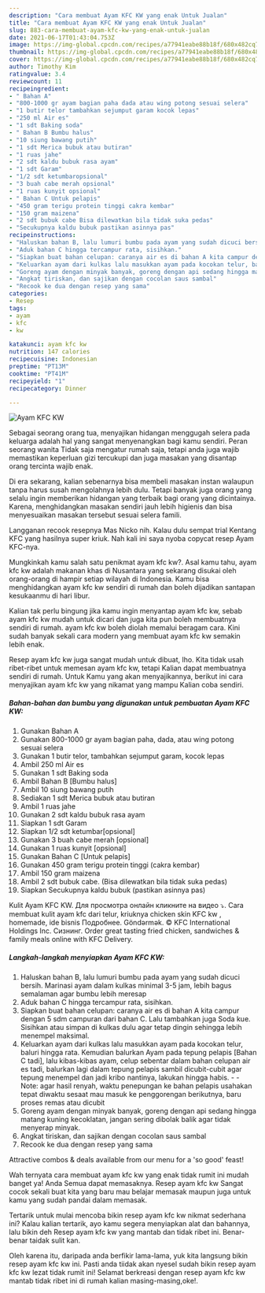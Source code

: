 ```yaml
---
description: "Cara membuat Ayam KFC KW yang enak Untuk Jualan"
title: "Cara membuat Ayam KFC KW yang enak Untuk Jualan"
slug: 883-cara-membuat-ayam-kfc-kw-yang-enak-untuk-jualan
date: 2021-06-17T01:43:04.753Z
image: https://img-global.cpcdn.com/recipes/a77941eabe88b18f/680x482cq70/ayam-kfc-kw-foto-resep-utama.jpg
thumbnail: https://img-global.cpcdn.com/recipes/a77941eabe88b18f/680x482cq70/ayam-kfc-kw-foto-resep-utama.jpg
cover: https://img-global.cpcdn.com/recipes/a77941eabe88b18f/680x482cq70/ayam-kfc-kw-foto-resep-utama.jpg
author: Timothy Kim
ratingvalue: 3.4
reviewcount: 11
recipeingredient:
- " Bahan A"
- "800-1000 gr ayam bagian paha dada atau wing potong sesuai selera"
- "1 butir telor tambahkan sejumput garam kocok lepas"
- "250 ml Air es"
- "1 sdt Baking soda"
- " Bahan B Bumbu halus"
- "10 siung bawang putih"
- "1 sdt Merica bubuk atau butiran"
- "1 ruas jahe"
- "2 sdt kaldu bubuk rasa ayam"
- "1 sdt Garam"
- "1/2 sdt ketumbaropsional"
- "3 buah cabe merah opsional"
- "1 ruas kunyit opsional"
- " Bahan C Untuk pelapis"
- "450 gram terigu protein tinggi cakra kembar"
- "150 gram maizena"
- "2 sdt bubuk cabe Bisa dilewatkan bila tidak suka pedas"
- "Secukupnya kaldu bubuk pastikan asinnya pas"
recipeinstructions:
- "Haluskan bahan B, lalu lumuri bumbu pada ayam yang sudah dicuci bersih. Marinasi ayam dalam kulkas minimal 3-5 jam, lebih bagus semalaman agar bumbu lebih meresap"
- "Aduk bahan C hingga tercampur rata, sisihkan."
- "Siapkan buat bahan celupan: caranya air es di bahan A kita campur dengan 5 sdm campuran dari bahan C. Lalu tambahkan juga Soda kue. Sisihkan atau simpan di kulkas dulu agar tetap dingin sehingga lebih menempel maksimal."
- "Keluarkan ayam dari kulkas lalu masukkan ayam pada kocokan telur, baluri hingga rata. Kemudian balurkan Ayam pada tepung pelapis [Bahan C tadi], lalu kibas-kibas ayam, celup sebentar dalam bahan celupan air es tadi, balurkan lagi dalam tepung pelapis sambil dicubit-cubit agar tepung menempel dan jadi kribo nantinya, lakukan hingga habis.  Note: agar hasil renyah, waktu penepungan ke bahan pelapis usahakan tepat diwaktu sesaat mau masuk ke penggorengan berikutnya, baru proses remas atau dicubit"
- "Goreng ayam dengan minyak banyak, goreng dengan api sedang hingga matang kuning kecoklatan, jangan sering dibolak balik agar tidak menyerap minyak."
- "Angkat tiriskan, dan sajikan dengan cocolan saus sambal"
- "Recook ke dua dengan resep yang sama"
categories:
- Resep
tags:
- ayam
- kfc
- kw

katakunci: ayam kfc kw 
nutrition: 147 calories
recipecuisine: Indonesian
preptime: "PT13M"
cooktime: "PT41M"
recipeyield: "1"
recipecategory: Dinner

---
```



![Ayam KFC KW](https://img-global.cpcdn.com/recipes/a77941eabe88b18f/680x482cq70/ayam-kfc-kw-foto-resep-utama.jpg)

Sebagai seorang orang tua, menyajikan hidangan menggugah selera pada keluarga adalah hal yang sangat menyenangkan bagi kamu sendiri. Peran seorang  wanita Tidak saja mengatur rumah saja, tetapi anda juga wajib memastikan keperluan gizi tercukupi dan juga masakan yang disantap orang tercinta wajib enak.

Di era  sekarang, kalian sebenarnya bisa membeli masakan instan walaupun tanpa harus susah mengolahnya lebih dulu. Tetapi banyak juga orang yang selalu ingin memberikan hidangan yang terbaik bagi orang yang dicintainya. Karena, menghidangkan masakan sendiri jauh lebih higienis dan bisa menyesuaikan masakan tersebut sesuai selera famili. 

Langganan recook resepnya Mas Nicko nih. Kalau dulu sempat trial Kentang KFC yang hasilnya super kriuk. Nah kali ini saya nyoba copycat resep Ayam KFC-nya.

Mungkinkah kamu salah satu penikmat ayam kfc kw?. Asal kamu tahu, ayam kfc kw adalah makanan khas di Nusantara yang sekarang disukai oleh orang-orang di hampir setiap wilayah di Indonesia. Kamu bisa menghidangkan ayam kfc kw sendiri di rumah dan boleh dijadikan santapan kesukaanmu di hari libur.

Kalian tak perlu bingung jika kamu ingin menyantap ayam kfc kw, sebab ayam kfc kw mudah untuk dicari dan juga kita pun boleh membuatnya sendiri di rumah. ayam kfc kw boleh diolah memalui beragam cara. Kini sudah banyak sekali cara modern yang membuat ayam kfc kw semakin lebih enak.

Resep ayam kfc kw juga sangat mudah untuk dibuat, lho. Kita tidak usah ribet-ribet untuk memesan ayam kfc kw, tetapi Kalian dapat membuatnya sendiri di rumah. Untuk Kamu yang akan menyajikannya, berikut ini cara menyajikan ayam kfc kw yang nikamat yang mampu Kalian coba sendiri.

<!--inarticleads1-->

##### Bahan-bahan dan bumbu yang digunakan untuk pembuatan Ayam KFC KW:

1. Gunakan  Bahan A
1. Gunakan 800-1000 gr ayam bagian paha, dada, atau wing potong sesuai selera
1. Gunakan 1 butir telor, tambahkan sejumput garam, kocok lepas
1. Ambil 250 ml Air es
1. Gunakan 1 sdt Baking soda
1. Ambil  Bahan B [Bumbu halus]
1. Ambil 10 siung bawang putih
1. Sediakan 1 sdt Merica bubuk atau butiran
1. Ambil 1 ruas jahe
1. Gunakan 2 sdt kaldu bubuk rasa ayam
1. Siapkan 1 sdt Garam
1. Siapkan 1/2 sdt ketumbar[opsional]
1. Gunakan 3 buah cabe merah [opsional]
1. Gunakan 1 ruas kunyit [opsional]
1. Gunakan  Bahan C [Untuk pelapis]
1. Gunakan 450 gram terigu protein tinggi (cakra kembar)
1. Ambil 150 gram maizena
1. Ambil 2 sdt bubuk cabe. (Bisa dilewatkan bila tidak suka pedas)
1. Siapkan Secukupnya kaldu bubuk (pastikan asinnya pas)


Kulit Ayam KFC KW. Для просмотра онлайн кликните на видео ⤵. Cara membuat kulit ayam kfc dari telur, kriuknya chicken skin KFC kw , homemade, ide bisnis Подробнее. Göndərmək. © KFC International Holdings Inc. Сизнинг. Order great tasting fried chicken, sandwiches &amp; family meals online with KFC Delivery. 

<!--inarticleads2-->

##### Langkah-langkah menyiapkan Ayam KFC KW:

1. Haluskan bahan B, lalu lumuri bumbu pada ayam yang sudah dicuci bersih. Marinasi ayam dalam kulkas minimal 3-5 jam, lebih bagus semalaman agar bumbu lebih meresap
1. Aduk bahan C hingga tercampur rata, sisihkan.
1. Siapkan buat bahan celupan: caranya air es di bahan A kita campur dengan 5 sdm campuran dari bahan C. Lalu tambahkan juga Soda kue. Sisihkan atau simpan di kulkas dulu agar tetap dingin sehingga lebih menempel maksimal.
1. Keluarkan ayam dari kulkas lalu masukkan ayam pada kocokan telur, baluri hingga rata. Kemudian balurkan Ayam pada tepung pelapis [Bahan C tadi], lalu kibas-kibas ayam, celup sebentar dalam bahan celupan air es tadi, balurkan lagi dalam tepung pelapis sambil dicubit-cubit agar tepung menempel dan jadi kribo nantinya, lakukan hingga habis. -  - Note: agar hasil renyah, waktu penepungan ke bahan pelapis usahakan tepat diwaktu sesaat mau masuk ke penggorengan berikutnya, baru proses remas atau dicubit
1. Goreng ayam dengan minyak banyak, goreng dengan api sedang hingga matang kuning kecoklatan, jangan sering dibolak balik agar tidak menyerap minyak.
1. Angkat tiriskan, dan sajikan dengan cocolan saus sambal
1. Recook ke dua dengan resep yang sama


Attractive combos &amp; deals available from our menu for a &#39;so good&#39; feast! 

Wah ternyata cara membuat ayam kfc kw yang enak tidak rumit ini mudah banget ya! Anda Semua dapat memasaknya. Resep ayam kfc kw Sangat cocok sekali buat kita yang baru mau belajar memasak maupun juga untuk kamu yang sudah pandai dalam memasak.

Tertarik untuk mulai mencoba bikin resep ayam kfc kw nikmat sederhana ini? Kalau kalian tertarik, ayo kamu segera menyiapkan alat dan bahannya, lalu bikin deh Resep ayam kfc kw yang mantab dan tidak ribet ini. Benar-benar taidak sulit kan. 

Oleh karena itu, daripada anda berfikir lama-lama, yuk kita langsung bikin resep ayam kfc kw ini. Pasti anda tiidak akan nyesel sudah bikin resep ayam kfc kw lezat tidak rumit ini! Selamat berkreasi dengan resep ayam kfc kw mantab tidak ribet ini di rumah kalian masing-masing,oke!.

